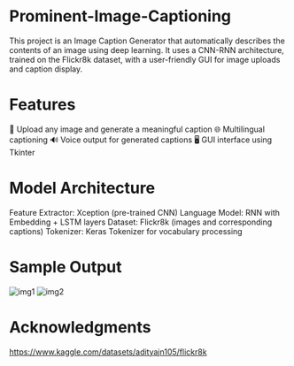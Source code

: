 # Prominent-Image-Captioning
This project is an Image Caption Generator that automatically describes the contents of an image using deep learning. It uses a CNN-RNN architecture, trained on the Flickr8k dataset, with a user-friendly GUI for image uploads and caption display.

# Features
📸 Upload any image and generate a meaningful caption
🌐 Multilingual captioning
🔊 Voice output for generated captions
🖥️ GUI interface using Tkinter

# Model Architecture
Feature Extractor: Xception (pre-trained CNN)
Language Model: RNN with Embedding + LSTM layers
Dataset: Flickr8k (images and corresponding captions)
Tokenizer: Keras Tokenizer for vocabulary processing

# Sample Output

![img1](https://github.com/user-attachments/assets/825bad12-706a-4e62-b23e-1987845c7523)
![img2](https://github.com/user-attachments/assets/21263af8-2e3a-4d71-861a-4ad372998a0e)

# Acknowledgments
https://www.kaggle.com/datasets/adityajn105/flickr8k
